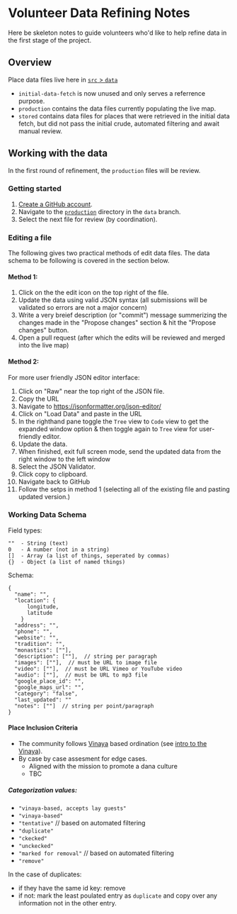 # Volunteer Data Refining Notes

Here be skeleton notes to guide volunteers who'd like to help refine data in the first stage of the project.

## Overview

Place data files live here in [`src` > `data`](https://github.com/aminahbl/osc-sangha-map-production/tree/main/src/data)

- `initial-data-fetch` is now unused and only serves a referrence purpose.
- `production` contains the data files currently populating the live map.
- `stored` contains data files for places that were retrieved in the initial data fetch, but did not pass the initial crude, automated filtering and await manual review. 

## Working with the data

In the first round of refinement, the `production` files will be review. 

### Getting started

1. [Create a GitHub account](https://github.com/).
2. Navigate to the [`production`](https://github.com/aminahbl/osc-sangha-map-production/tree/main/src/data/production) directory in the `data` branch.
3. Select the next file for review (by coordination).

### Editing a file
The following gives two practical methods of edit data files. The data schema to be following is covered in the section below.

#### Method 1:
1. Click on the the edit icon on the top right of the file. 
2. Update the data using valid JSON syntax (all submissions will be validated so errors are not a major concern)
3. Write a very breief description (or "commit") message summerizing the changes made in the "Propose changes" section & hit the "Propose changes" button.
4. Open a pull request (after which the edits will be reviewed and merged into the live map) 

#### Method 2:
For more user friendly JSON editor interface:

1. Click on "Raw" near the top right of the JSON file. 
2. Copy the URL
3. Navigate to https://jsonformatter.org/json-editor/
4. Click on "Load Data" and paste in the URL
5. In the righthand pane toggle the `Tree` view to `Code` view to get the expanded window option & then toggle again to `Tree` view for user-friendly editor.
6. Update the data.
7. When finished, exit full screen mode, send the updated data from the right window to the left window
8. Select the JSON Validator.
9. Click copy to clipboard.
10. Navigate back to GitHub
11. Follow the setps in method 1 (selecting all of the existing file and pasting updated version.)


### Working Data Schema

Field types:

```
""  - String (text)
0   - A number (not in a string) 
[]  - Array (a list of things, seperated by commas)
{}  - Object (a list of named things)
```

Schema:

```
{   
  "name": "",
  "location": {
      longitude,
      latitude
    }
  "address": "",
  "phone": "",
  "website": "",
  "tradition": "",
  "monastics": [""],
  "description": [""],  // string per paragraph
  "images": [""],  // must be URL to image file
  "video": [""],  // must be URL Vimeo or YouTube video
  "audio": [""],  // must be URL to mp3 file
  "google_place_id": "",
  "google_maps_url": "",
  "category": "false",
  "last_updated": ""
  "notes": [""]  // string per point/paragraph
}
```


#### Place Inclusion Criteria

- The community follows [Vinaya](https://suttacentral.net/pitaka/vinaya) based ordination (see [intro to the Vinaya](https://suttacentral.net/vinaya)).
- By case by case assesment for edge cases.
  - Aligned with the mission to promote a dana culture
  - TBC

##### Categorization values:

- `"vinaya-based, accepts lay guests"`
- `"vinaya-based"`
- `"tentative"`   // based on automated filtering
- `"duplicate"`
- `"ckecked"`
- `"unckecked"`
- `"marked for removal"`  // based on automated filtering
- `"remove"`

In the case of duplicates: 
- if they have the same id key: remove
- if not: mark the least poulated entry as `duplicate` and copy over any information not in the other entry. 

